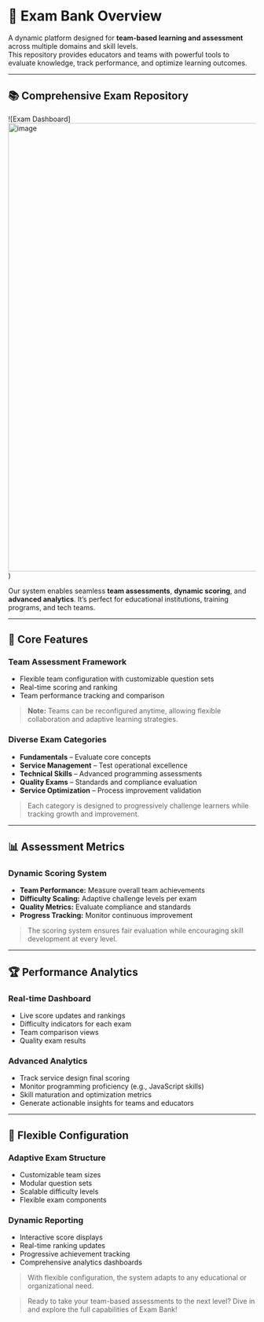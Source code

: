 # 🏫 Exam Bank Overview

A dynamic platform designed for **team-based learning and assessment** across multiple domains and skill levels.  
This repository provides educators and teams with powerful tools to evaluate knowledge, track performance, and optimize learning outcomes.

---

## 📚 Comprehensive Exam Repository

![Exam Dashboard]<img width="1877" height="912" alt="image" src="https://github.com/user-attachments/assets/2a6e898b-0844-462b-8076-de036f90948d" />
)

Our system enables seamless **team assessments**, **dynamic scoring**, and **advanced analytics**. It’s perfect for educational institutions, training programs, and tech teams.

---

## 🎯 Core Features

### **Team Assessment Framework**
- Flexible team configuration with customizable question sets  
- Real-time scoring and ranking  
- Team performance tracking and comparison  


> **Note:** Teams can be reconfigured anytime, allowing flexible collaboration and adaptive learning strategies.

### **Diverse Exam Categories**
- **Fundamentals** – Evaluate core concepts  
- **Service Management** – Test operational excellence  
- **Technical Skills** – Advanced programming assessments  
- **Quality Exams** – Standards and compliance evaluation  
- **Service Optimization** – Process improvement validation  

> Each category is designed to progressively challenge learners while tracking growth and improvement.

---

## 📊 Assessment Metrics

### **Dynamic Scoring System**
- **Team Performance:** Measure overall team achievements  
- **Difficulty Scaling:** Adaptive challenge levels per exam  
- **Quality Metrics:** Evaluate compliance and standards  
- **Progress Tracking:** Monitor continuous improvement  


> The scoring system ensures fair evaluation while encouraging skill development at every level.

---

## 🏆 Performance Analytics

### **Real-time Dashboard**
- Live score updates and rankings  
- Difficulty indicators for each exam  
- Team comparison views  
- Quality exam results  


### **Advanced Analytics**
- Track service design final scoring  
- Monitor programming proficiency (e.g., JavaScript skills)  
- Skill maturation and optimization metrics  
- Generate actionable insights for teams and educators  

---

## 🔧 Flexible Configuration

### **Adaptive Exam Structure**
- Customizable team sizes  
- Modular question sets  
- Scalable difficulty levels  
- Flexible exam components  


### **Dynamic Reporting**
- Interactive score displays  
- Real-time ranking updates  
- Progressive achievement tracking  
- Comprehensive analytics dashboards  

> With flexible configuration, the system adapts to any educational or organizational need.


> Ready to take your team-based assessments to the next level? Dive in and explore the full capabilities of Exam Bank!

